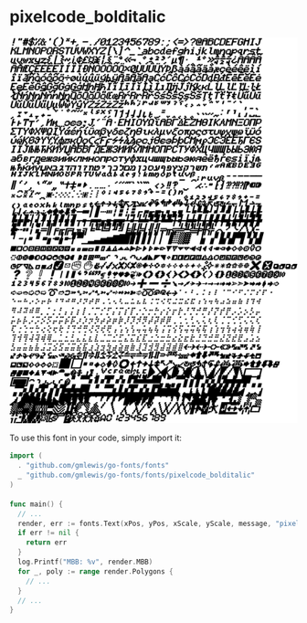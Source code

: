 # pixelcode_bolditalic

![pixelcode_bolditalic](pixelcode_bolditalic.png)

To use this font in your code, simply import it:

```go
import (
  . "github.com/gmlewis/go-fonts/fonts"
  _ "github.com/gmlewis/go-fonts/fonts/pixelcode_bolditalic"
)

func main() {
  // ...
  render, err := fonts.Text(xPos, yPos, xScale, yScale, message, "pixelcode_bolditalic", Center)
  if err != nil {
    return err
  }
  log.Printf("MBB: %v", render.MBB)
  for _, poly := range render.Polygons {
    // ...
  }
  // ...
}
```

